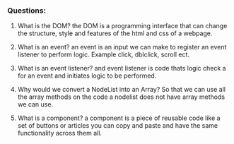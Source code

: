 ### Questions:
1. What is the DOM?
the DOM is a programming interface that can change the structure, style and features of the html and css of a webpage.

2. What is an event?
an event is an input we can make to register an event listener to perform logic. Example click, dblclick, scroll ect.

3. What is an event listener?
and event listener is code thats logic check a for an event and initiates logic to be performed.

4. Why would we convert a NodeList into an Array?
So that we can use all the array methods on the code a nodelist does not have array methods we can use.

5. What is a component? 
a component is a piece of reusable code like a set of buttons or articles you can copy and paste and have the same functionality across them all.
